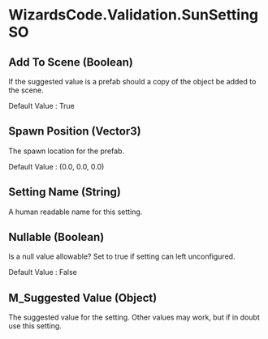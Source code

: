 # WizardsCode.Validation.SunSettingSO

## Add To Scene (Boolean)

If the suggested value is a prefab should a copy of the object be added to the scene.

Default Value     : True


## Spawn Position (Vector3)

The spawn location for the prefab.

Default Value     : (0.0, 0.0, 0.0)


## Setting Name (String)

A human readable name for this setting.


## Nullable (Boolean)

Is a null value allowable? Set to true if setting can left unconfigured.

Default Value     : False


## M_Suggested Value (Object)

The suggested value for the setting. Other values may work, but if in doubt use this setting.

